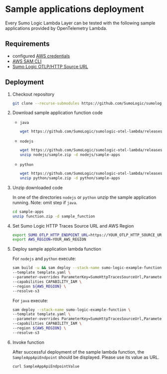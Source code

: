 # Sample applications deployment

Every Sumo Logic Lambda Layer can be tested with the following sample applications provided by OpenTelemetry Lambda.

## Requirements

- configured [AWS credentials](https://docs.aws.amazon.com/cli/latest/userguide/cli-configure-files.html)
- [AWS SAM CLI](https://docs.aws.amazon.com/serverless-application-model/latest/developerguide/install-sam-cli.html)
- [Sumo Logic OTLP/HTTP Source URL](https://help.sumologic.com/docs/send-data/hosted-collectors/http-source/otlp/)

## Deployment

1. Checkout repository

    ```bash
    git clone --recurse-submodules https://github.com/SumoLogic/sumologic-otel-lambda.git
    ```

1. Download sample application function code

    - `java`

        ```bash
        wget https://github.com/SumoLogic/sumologic-otel-lambda/releases/download/java-v1.30.1/java-sample-app.jar -o java/sample-apps/java-sample-app.jar
        ```

    - `nodejs`

        ```bash
        wget https://github.com/SumoLogic/sumologic-otel-lambda/releases/download/nodejs-v1.17.1/nodejs-sample-app.zip -o nodejs/sample.zip
        unzip nodejs/sample.zip -d nodejs/sample-apps
        ```

    - `python`

        ```bash
        wget https://github.com/SumoLogic/sumologic-otel-lambda/releases/download/python-v1.20.0/python-sample-app.zip -o python/sample.zip
        unzip python/sample.zip -d python/sample-apps
        ```

1. Unzip downloaded code

    In one of the directories `nodejs` or `python` unzip the sample application running. Note: omit step if `java`.

    ```bash
    cd sample-apps
    unzip function.zip -d sample_function
    ```

1. Set Sumo Logic HTTP Traces Source URL and AWS Region

    ```bash
    export SUMO_OTLP_HTTP_ENDPOINT_URL=https://YOUR_OTLP_HTTP_SOURCE_URL
    export AWS_REGION=YOUR_AWS_REGION
    ```

1. Deploy sample application lambda function

    For `nodejs` and `python` execute:

    ```bash
    sam build -u && sam deploy --stack-name sumo-logic-example-function \
    --template template.yaml \
    --parameter-overrides ParameterKey=SumoHttpTracesSourceUrl,ParameterValue=${SUMO_OTLP_HTTP_ENDPOINT_URL} \
    --capabilities CAPABILITY_IAM \
    --region ${AWS_REGION} \
    --resolve-s3
    ```

    For `java` execute:

    ```bash
    sam deploy --stack-name sumo-logic-example-function \
    --template template.yaml \
    --parameter-overrides ParameterKey=SumoHttpTracesSourceUrl,ParameterValue=${SUMO_OTLP_HTTP_ENDPOINT_URL} \
    --capabilities CAPABILITY_IAM \
    --region ${AWS_REGION} \
    --resolve-s3
    ```

1. Invoke function

    After successful deployment of the sample lambda function, the `SampleAppApiEndpoint` should be displayed. Please use its value as URL.

    ```bash
    curl SampleAppApiEndpointValue
    ```
